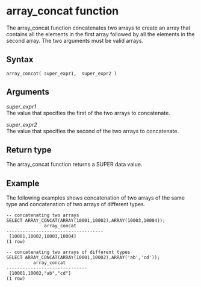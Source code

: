 # array\_concat function<a name="r_array_concat"></a>

The array\_concat function concatenates two arrays to create an array that contains all the elements in the first array followed by all the elements in the second array\. The two arguments must be valid arrays\.

## Syntax<a name="r_array_concat-synopsis"></a>

```
array_concat( super_expr1,  super_expr2 )
```

## Arguments<a name="r_array_concat-argument-arguments"></a>

 *super\_expr1*  
The value that specifies the first of the two arrays to concatenate\.

 *super\_expr2*  
The value that specifies the second of the two arrays to concatenate\.

## Return type<a name="r_array_concat-return-type"></a>

The array\_concat function returns a SUPER data value\.

## Example<a name="r_array_concat-example"></a>

The following examples shows concatenation of two arrays of the same type and concatenation of two arrays of different types\.

```
-- concatenating two arrays 
SELECT ARRAY_CONCAT(ARRAY(10001,10002),ARRAY(10003,10004));
              array_concat
------------------------------------
 [10001,10002,10003,10004]
(1 row)

-- concatenating two arrays of different types 
SELECT ARRAY_CONCAT(ARRAY(10001,10002),ARRAY('ab','cd'));
          array_concat
------------------------------
 [10001,10002,"ab","cd"]
(1 row)
```
